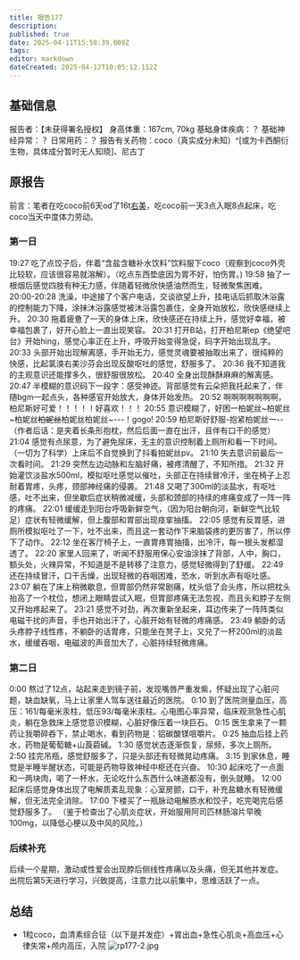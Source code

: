 ```yaml
---
title: 报告177
description: 
published: true
date: 2025-04-11T15:58:39.009Z
tags: 
editor: markdown
dateCreated: 2025-04-12T10:05:12.112Z
---
```


## 基础信息
报告者：【未获得署名授权】
身高体重：167cm, 70kg
基础身体疾病：？
基础神经异常：？
日常用药：？
报告有关药物：coco（真实成分未知）^[或为卡西酮衍生物，具体成分暂时无人知晓]、尼古丁

## 原报告
前言：笔者在吃coco前6天od了16t[右美](/drug/DXM)，吃coco前一天3点入眠8点起床，吃coco当天中度体力劳动。
### 第一日
19:27 吃了点饺子后，伴着“含盐含糖补水饮料”饮料服下coco（观察到coco外壳比较软，应该很容易就溶解）。（吃点东西垫底因为胃不好，怕伤胃。)
19:58 抽了一根烟后感觉四肢有种无力感，伴随着轻微欣快感油然而生，轻微聚焦困难。
20:00-20:28 洗澡，中途接了个客户电话，交谈欲望上升，挂电话后抓取沐浴露的控制能力下降，涂抹沐浴露感觉被沐浴露包裹住，全身开始放松，欣快感继续上升。
20:30 拖着疲惫了一天的身体上床，欣快感还在持续上升，感觉好幸福，被幸福包裹了，好开心脸上一直出现笑容。
20:31 打开B站，打开柏尼斯ep《绝望吧台》开始hing，感觉心率正在上升，呼吸开始变得急促，码字开始出现乱字。
20:33 头部开始出现解离感，手开始无力，感觉灵魂要被抽取出来了，很纯粹的快感，比起氯溴右美沙芬会出现反酸呕吐的感觉，舒服多了。
20:36 我不知道我的主观意识还能撑多久，很舒服很放松。
20:40 全身出现酥酥麻麻的解离感。
20:47 半模糊的意识码下一段字：感受神迹。背部感觉有云朵把我托起来了，伴随bgm一起点头，各种感官开始放大，身体开始发热。
20:52 啊啊啊啊啊啊啊，柏尼斯好可爱！！！！！好喜欢！！！
20:55 意识模糊了，好困一柏妮丝~柏妮丝~柏妮丝~~柏妮丝~~柏妮丝柏妮丝~---！gogo!
20:59 柏尼斯好舒服-抱紧柏妮丝一--（作者后话：是夹着长条形抱枕，然后后面一直在出汗，且伴有口干的感觉）
21:04 感觉有点尿意，为了避免尿床，无主的意识控制着上厕所和看一下时间。（一切为了科学）上床后不自觉换到了抖看拍妮丝pv。
21:10 失去意识前最后一次看时间。
21:29 突然左边动脉和左脑好痛，被疼清醒了，不知所措。
21:32 开始灌饮淡盐水500ml，模拟呕吐感觉以催吐，头部正在持续冒冷汗，坐在椅子上忍耐着胃疼，头疼，颈部神经痛的侵袭。
21:48 又喝了300ml的淡盐水，有呕吐感，吐不出来，但坐歇后症状稍微减缓，头部和颈部的持续的疼痛变成了一阵一阵的疼痛。
22:01 缓缓走到阳台呼吸新鲜空气，（因为阳台朝向河，新鲜空气比较足）症状有轻微缓解，但上腹部和胃部出现痉挛抽搐。
22:05 感觉有反胃感，进厕所模拟呕吐了一下，吐不出来，而且这一套动作下来脑袋疼的更厉害了，所以停下了动作。
22:12 坐在客厅椅子上，一直胃疼胃抽搐，出冷汗，每一根头发都湿透了。
22:20 家里人回来了，听闻不舒服用保心安油涂抹了背部，人中，胸口，额头处，火辣异常，不知道是不是转移了注意力，感觉轻微得到了舒缓。
22:49 还在持续冒汗，口干舌燥，出现轻微的吞咽困难，恐水，听到水声有呕吐感。
23:07 躺在了床上稍微歇息，但胃部仍然非常剧痛，枕头低了会头疼，所以把枕头抬高了一个枕位，想闭上眼睛尝试入眠，但胃部疼痛无法忽视，而且头和脖子左侧又开始疼起来了。
23:21 感觉不对劲，再次重新坐起来，耳边传来了一阵阵类似电磁干扰的声音，手也开始出汗了，心脏开始有轻微的疼痛感。
23:49 躺卧的话头疼脖子线性疼，不躺卧的话胃疼，只能坐在凳子上，又兑了一杯200ml的淡盐水，缓缓吞咽，电磁波的声音加大了，心脏持续轻微疼痛。
### 第二日
0:00 熬过了12点，站起来走到镜子前，发现嘴唇严重发紫，怀疑出现了心脏问题，缺血缺氧，马上让家里人驾车送往最近的医院。
0:10 到了医院测量血压，高压：161/每毫米汞柱，低压93/每毫米汞柱。心电图心率异常，临床观测急性心肌炎，躺在急救床上感觉意识模糊，心脏好像压着一块巨石。
0:15 医生拿来了一颗药让我嚼碎吞下，禁止喝水，看到药物是：铝碳酸镁咀嚼片。
0:25 抽血后挂上药水，药物是葡萄糖+山莨菪碱。
1:30 感觉状态逐渐恢复，尿频，多次上厕所。
2:50 挂完吊瓶，感觉舒服多了，只是头部还有轻微晃动疼痛。
3:15 到家休息，睡觉是半睡半醒状态，可能是药物导致神经中枢还在兴奋。
10:30 起床吃了一点面和一两块肉，喝了一杯水，无论吃什么东西什么味道都没有，倒头就睡。
12:00 起床后感觉身体出现了电解质紊乱现象：心室房颤，口干，补充盐糖水有轻微缓解，但无法完全消除。
17:00 下楼买了一瓶脉动电解质水和饺子，吃完喝完后感觉舒服多了。
（鉴于检查出了心肌炎症状，开始服用阿司匹林肠溶片早晚100mg，以降低心梗以及中风的风险。）
### 后续补充
后续一个星期，激动或性爱会出现脖后侧线性疼痛以及头痛，但无其他并发症。
出院后第5天进行学习，兴致提高，注意力比以前集中，思维活跃了一点。

## 总结
- 1粒coco，血清素综合征（以下是并发症）+胃出血+急性心肌炎+高血压+心律失常+颅内高压，入院 ![rp177-2.jpg](/imgs/rp177-2.jpg)
